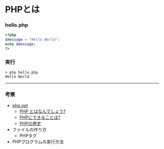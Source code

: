 # PHPとは

### hello.php

```php
<?php
$message = "Hello World";
echo $message;
?>
```

### 実行

```
> php hello.php
Hello World
```

---

### 考察

+ [php.net](https://www.php.net/)
  + [PHP とはなんでしょう?](https://www.php.net/manual/ja/intro-whatis.php)
  + [PHPにできることは?](https://www.php.net/manual/ja/intro-whatcando.php)
  + [PHPの歴史](https://www.php.net/manual/ja/history.php.php)
+ ファイルの作り方
  + PHPタグ
+ PHPプログラムの実行方法
